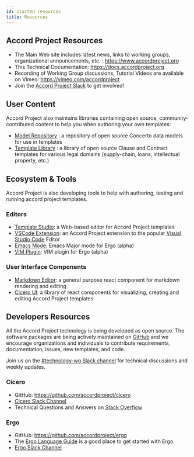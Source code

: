 ```yaml
---
id: started-resources
title: Resources
---
```


## Accord Project Resources

- The Main Web site includes latest news, links to working groups, organizational announcements, etc. : https://www.accordproject.org
- This Technical Documentation: https://docs.accordproject.org
- Recording of Working Group discussions, Tutorial Videos are available on Vimeo: https://vimeo.com/accordproject
- Join the [Accord Project Slack](https://accord-project-slack-signup.herokuapp.com) to get involved!

## User Content

Accord Project also maintains libraries containing open source, community-contributed content to help you when authoring your own templates:

- [Model Repository](https://models.accordproject.org/) : a repository of open source Concerto data models for use in templates
- [Template Library](https://templates.accordproject.org/) : a library of open source Clause and Contract templates for various legal domains (supply-chain, loans, intellectual property, etc.)

## Ecosystem & Tools

Accord Project is also developing tools to help with authoring, testing and running accord project templates.

### Editors

- [Template Studio](https://studio.accordproject.org/): a Web-based editor for Accord Project templates
- [VSCode Extension](https://marketplace.visualstudio.com/items?itemName=accordproject.cicero-vscode-extension): an Accord Project extension to the popular [Visual Studio Code](https://visualstudio.microsoft.com/) Editor
- [Emacs Mode](https://github.com/accordproject/ergo/tree/master/ergo.emacs): Emacs Major mode for Ergo (alpha)
- [VIM Plugin](https://github.com/accordproject/ergo/tree/master/ergo.vim): VIM plugin for Ergo (alpha)

### User Interface Components

- [Markdown Editor](https://github.com/accordproject/markdown-editor): a general purpose react component for markdown rendering and editing
- [Cicero UI](https://docs.accordproject.org/docs/ref-cicero-ui.html): a library of react components for visualizing, creating and editing Accord Project templates

## Developers Resources

All the Accord Project technology is being developed as open source. The software packages are being actively maintained on [GitHub](https://github.com/accordproject) and we encourage organizations and individuals to contribute requirements, documentation, issues, new templates, and code.

Join us on the [#technology-wg Slack channel](https://accord-project-slack-signup.herokuapp.com) for technical discussions and weekly updates.

### Cicero

- GitHub: https://github.com/accordproject/cicero
- [Cicero Slack Channel](https://accord-project.slack.com/messages/CA08NAHQS/details/)
- Technical Questions and Answers on [Stack Overflow](https://stackoverflow.com/questions/tagged/cicero)

### Ergo

- GitHub: https://github.com/accordproject/ergo
- The [Ergo Language Guide](logic-ergo) is a good place to get started with Ergo.
- [Ergo Slack Channel](https://accord-project.slack.com/messages/C9HLJHREG/details/)
